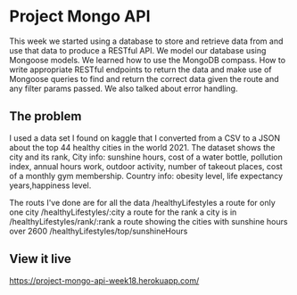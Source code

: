 # Project Mongo API

This week we started using a database to store and retrieve data from and use that data
to produce a RESTful API.
We model our database using Mongoose models.
We learned how to use the MongoDB compass.
How to write appropriate RESTful endpoints to return the data and make use of
Mongoose queries to find and return the correct data given the route and any filter params passed.
We also talked about error handling.

## The problem

I used a data set I found on kaggle that I converted from a CSV to a JSON about
the top 44 healthy cities in the world 2021.
The dataset shows the city and its rank,
City info: sunshine hours, cost of a water bottle, pollution index, annual hours work, outdoor activity, number of takeout places, cost of a monthly gym membership.
Country info: obesity level, life expectancy years,happiness level.

The routs I've done are for all the data /healthyLifestyles
a route for only one city /healthyLifestyles/:city
a route for the rank a city is in /healthyLifestyles/rank/:rank
a route showing the cities with sunshine hours over 2600 /healthyLifestyles/top/sunshineHours

## View it live

https://project-mongo-api-week18.herokuapp.com/
